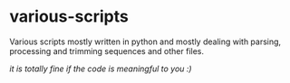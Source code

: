 # various-scripts
Various scripts mostly written in python and mostly dealing with parsing, processing and trimming sequences and other files.

*it is totally fine if the code is meaningful to you :)*
